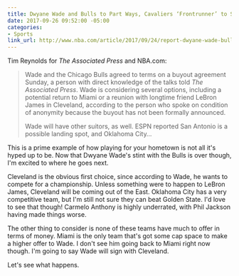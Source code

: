 ```yaml
---
title: Dwyane Wade and Bulls to Part Ways, Cavaliers ‘Frontrunner’ to Sign Him
date: 2017-09-26 09:52:00 -05:00
categories:
- Sports
link_url: http://www.nba.com/article/2017/09/24/report-dwyane-wade-bulls-buyout-agreement-spurs-heat-cavaliers-frontrunners
---
```


Tim Reynolds for *The Associated Press* and NBA.com:

> Wade and the Chicago Bulls agreed to terms on a buyout agreement Sunday, a person with direct knowledge of the talks told *The Associated Press*. Wade is considering several options, including a potential return to Miami or a reunion with longtime friend LeBron James in Cleveland, according to the person who spoke on condition of anonymity because the buyout has not been formally announced.
>
> Wade will have other suitors, as well. ESPN reported San Antonio is a possible landing spot, and Oklahoma City…

This is a prime example of how playing for your hometown is not all it's hyped up to be. Now that Dwyane Wade's stint with the Bulls is over though, I'm excited to where he goes next.

Cleveland is the obvious first choice, since according to Wade, he wants to compete for a championship. Unless something were to happen to LeBron James, Cleveland will be coming out of the East. Oklahoma City has a very competitive team, but I'm still not sure they can beat Golden State. I'd love to see that though! Carmelo Anthony is highly underrated, with Phil Jackson having made things worse.

The other thing to consider is none of these teams have much to offer in terms of money. Miami is the only team that's got some cap space to make a higher offer to Wade. I don't see him going back to Miami right now though. I'm going to say Wade will sign with Cleveland.

Let's see what happens.
